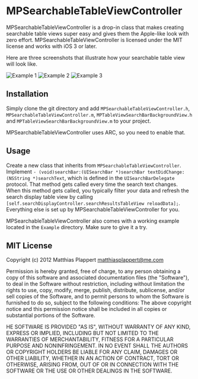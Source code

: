 # MPSearchableTableViewController

MPSearchableTableViewController is a drop-in class that makes creating searchable table views super easy and gives them the Apple-like look with zero effort. MPSearchableTableViewController is licensed under
the MIT license and works with iOS 3 or later.

Here are three screenshots that illustrate how your searchable table view will look like.

![Example 1](https://raw.github.com/matthiasplappert/MPSearchableTableViewController/master/.img/example1.png)
![Example 2](https://raw.github.com/matthiasplappert/MPSearchableTableViewController/master/.img/example2.png)
![Example 3](https://raw.github.com/matthiasplappert/MPSearchableTableViewController/master/.img/example3.png)


## Installation

Simply clone the git directory and add `MPSearchableTableViewController.h`, `MPSearchableTableViewController.m`, `MPTableViewSearchBarBackgroundView.h` and `MPTableViewSearchBarBackgroundView.m` to your project.

MPSearchableTableViewController uses ARC, so you need to enable that.


## Usage

Create a new class that inherits from `MPSearchableTableViewController`. Implement `- (void)searchBar:(UISearchBar *)searchBar textDidChange:(NSString *)searchText`, which is defined in the `UISearchBarDelegate` protocol. That method gets called every time the search text changes. When this method gets called, you typically filter your data and refresh the search display table view by calling `[self.searchDisplayController.searchResultsTableView reloadData];`. Everything else is set up by MPSearchableTableViewController for you.

MPSearchableTableViewController also comes with a working example located in the `Example` directory. Make sure to give it a try.


## MIT License
Copyright (c) 2012 Matthias Plappert matthiasplappert@me.com

Permission is hereby granted, free of charge, to any person obtaining a copy of this software and associated documentation files (the "Software"), to deal in the Software without restriction, including without limitation the rights to use, copy, modify, merge, publish, distribute, sublicense, and/or sell copies of the Software, and to permit persons to whom the Software is furnished to do so, subject to the following conditions: The above copyright notice and this permission notice shall be included in all copies or substantial portions of the Software.

HE SOFTWARE IS PROVIDED "AS IS", WITHOUT WARRANTY OF ANY KIND, EXPRESS OR IMPLIED, INCLUDING BUT NOT LIMITED TO THE WARRANTIES OF MERCHANTABILITY, FITNESS FOR A PARTICULAR PURPOSE AND NONINFRINGEMENT. IN NO EVENT SHALL THE AUTHORS OR COPYRIGHT HOLDERS BE LIABLE FOR ANY CLAIM, DAMAGES OR OTHER LIABILITY, WHETHER IN AN ACTION OF CONTRACT, TORT OR OTHERWISE, ARISING FROM, OUT OF OR IN CONNECTION WITH THE SOFTWARE OR THE USE OR OTHER DEALINGS IN THE SOFTWARE.